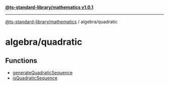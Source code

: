 [**@ts-standard-library/mathematics v1.0.1**](../../README.md)

***

[@ts-standard-library/mathematics](../../README.md) / algebra/quadratic

# algebra/quadratic

## Functions

- [generateQuadraticSequence](functions/generateQuadraticSequence.md)
- [isQuadraticSequence](functions/isQuadraticSequence.md)
